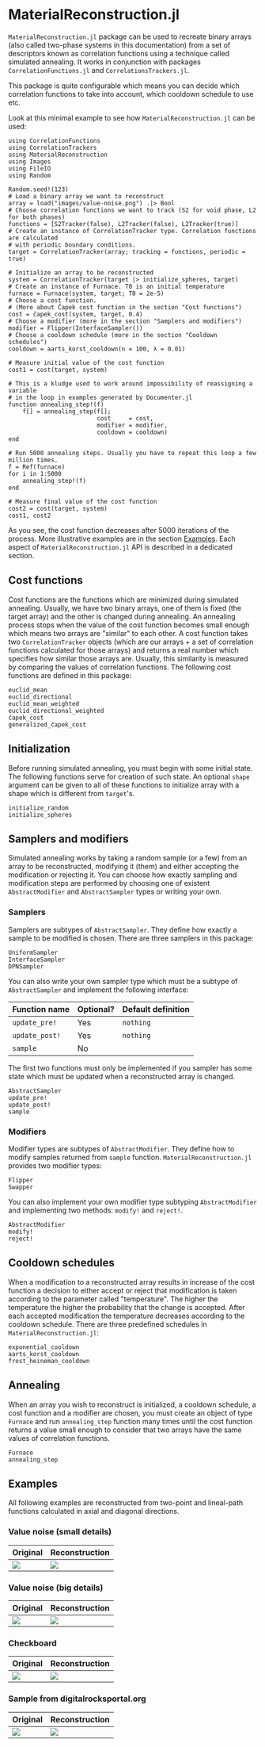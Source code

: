 # MaterialReconstruction.jl

`MaterialReconstruction.jl` package can be used to recreate binary arrays (also
called two-phase systems in this documentation) from a set of descriptors known
as correlation functions using a technique called simulated annealing. It works
in conjunction with packages `CorrelationFunctions.jl` and
`CorrelationsTrackers.jl`.

This package is quite configurable which means you can decide which correlation
functions to take into account, which cooldown schedule to use etc.

Look at this minimal example to see how `MaterialReconstruction.jl` can be used:

```@example
using CorrelationFunctions
using CorrelationTrackers
using MaterialReconstruction
using Images
using FileIO
using Random

Random.seed!(123)
# Load a binary array we want to reconstruct
array = load("images/value-noise.png") .|> Bool
# Choose correlation functions we want to track (S2 for void phase, L2 for both phases)
functions = [S2Tracker(false), L2Tracker(false), L2Tracker(true)]
# Create an instance of CorrelationTracker type. Correlation functions are calculated
# with periodic boundary conditions.
target = CorrelationTracker(array; tracking = functions, periodic = true)

# Initialize an array to be reconstructed
system = CorrelationTracker(target |> initialize_spheres, target)
# Create an instance of Furnace. T0 is an initial temperature
furnace = Furnace(system, target; T0 = 2e-5)
# Choose a cost function.
# (More about Čapek cost function in the section "Cost functions")
cost = čapek_cost(system, target, 0.4)
# Choose a modifier (more in the section "Samplers and modifiers")
modifier = Flipper(InterfaceSampler())
# Choose a cooldown schedule (more in the section "Cooldown schedules")
cooldown = aarts_korst_cooldown(n = 100, λ = 0.01)

# Measure initial value of the cost function
cost1 = cost(target, system)

# This is a kludge used to work around impossibility of reassigning a variable
# in the loop in examples generated by Documenter.jl
function annealing_step!(f)
    f[] = annealing_step(f[];
                         cost     = cost,
                         modifier = modifier,
                         cooldown = cooldown)
end

# Run 5000 annealing steps. Usually you have to repeat this loop a few million times.
f = Ref(furnace)
for i in 1:5000
    annealing_step!(f)
end

# Measure final value of the cost function
cost2 = cost(target, system)
cost1, cost2
```

As you see, the cost function decreases after 5000 iterations of the
process. More illustrative examples are in the section [Examples](@ref).
Each aspect of `MaterialReconstruction.jl` API is described in a dedicated
section.

## Cost functions

Cost functions are the functions which are minimized during simulated
annealing. Usually, we have two binary arrays, one of them is fixed (the target
array) and the other is changed during annealing. An annealing process stops
when the value of the cost function becomes small enough which means two arrays
are "similar" to each other. A cost function takes two `CorrelationTracker`
objects (which are our arrays + a set of correlation functions calculated for
those arrays) and returns a real number which specifies how similar those
arrays are. Usually, this similarity is measured by comparing the values of
correlation functions. The following cost functions are defined in this package:

```@docs
euclid_mean
euclid_directional
euclid_mean_weighted
euclid_directional_weighted
čapek_cost
generalized_čapek_cost
```

## Initialization

Before running simulated annealing, you must begin with some initial
state. The following functions serve for creation of such state. An optional
`shape` argument can be given to all of these functions to initialize array with
a shape which is different from `target`'s.

```@docs
initialize_random
initialize_spheres
```

## Samplers and modifiers

Simulated annealing works by taking a random sample (or a few) from an array to
be reconstructed, modifying it (them) and either accepting the modification or
rejecting it. You can choose how exactly sampling and modification steps are
performed by choosing one of existent `AbstractModifier` and `AbstractSampler`
types or writing your own.

### Samplers

Samplers are subtypes of `AbstractSampler`. They define how exactly a sample to
be modified is chosen. There are three samplers in this package:

```@docs
UniformSampler
InterfaceSampler
DPNSampler
```

You can also write your own sampler type which must be a subtype of
`AbstractSampler` and implement the following interface:

| Function name   | Optional? | Default definition
|-----------------|-----------|-------------------
| `update_pre!`   | Yes       | `nothing`
| `update_post!`  | Yes       | `nothing`
| `sample`        | No        |

The first two functions must only be implemented if you sampler has some state
which must be updated when a reconstructed array is changed.

```@docs
AbstractSampler
update_pre!
update_post!
sample
```

### Modifiers

Modifier types are subtypes of `AbstractModifier`. They define how to modify
samples returned from `sample` function. `MaterialReconstruction.jl` provides
two modifier types:

```@docs
Flipper
Swapper
```

You can also implement your own modifier type subtyping `AbstractModifier` and
implementing two methods: `modify!` and `reject!`.

```@docs
AbstractModifier
modify!
reject!
```

## Cooldown schedules

When a modification to a reconstructed array results in increase of the cost
function a decision to either accept or reject that modification is taken
according to the parameter called "temperature". The higher the temperature the
higher the probability that the change is accepted. After each accepted
modification the temperature decreases according to the cooldown schedule. There
are three predefined schedules in `MaterialReconstruction.jl`:

```@docs
exponential_cooldown
aarts_korst_cooldown
frost_heineman_cooldown
```

## Annealing

When an array you wish to reconstruct is initialized, a cooldown schedule, a
cost function and a modifier are chosen, you must create an object of type
`Furnace` and run `annealing_step` function many times until the cost function
returns a value small enough to consider that two arrays have the same values of
correlation functions.

```@docs
Furnace
annealing_step
```

## Examples

All following examples are reconstructed from two-point and lineal-path
functions calculated in axial and diagonal directions.

### Value noise (small details)

|   Original  |  Reconstruction  |
|-------------|------------------|
| ![](images/value-noise2.png) | ![](images/value-noise2-recon-diag-s2l2.png) |

### Value noise (big details)

|   Original  |  Reconstruction  |
|-------------|------------------|
| ![](images/value-noise3.png) | ![](images/value-noise3-recon-diag-s2l2.png) |

### Checkboard

|   Original  |  Reconstruction  |
|-------------|------------------|
| ![](images/checkboard.png) | ![](images/checkboard-recon-diag-s2l2.png) |

### Sample from digitalrocksportal.org

|   Original  |  Reconstruction  |
|-------------|------------------|
| ![](images/image1.png) | ![](images/image1-recon-diag-s2l2.png) |
